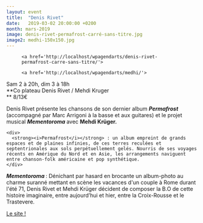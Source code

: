```yaml
---
layout: event
title:  "Denis Rivet"
date:   2019-03-02 20:00:00 +0200
month: mars-2019
image: denis-rivet-permafrost-carré-sans-titre.jpg
image2: medhi-150x150.jpg
---
```

<div id='gallery-1' class='gallery galleryid-5734 gallery-columns-3 gallery-size-thumbnail'>
  <figure class='gallery-item'> 
  
  <div class='gallery-icon landscape'>

    <a href='http://localhost/wpagendarts/denis-rivet-permafrost-carre-sans-titre/'>
</a>  </div></figure><figure class='gallery-item'> 
  
  <div class='gallery-icon landscape'>

    <a href='http://localhost/wpagendarts/medhi/'>
</a>  </div></figure>
</div>

Sam 2 à 20h, dim 3 à 18h  
**Co plateau Denis Rivet / Mehdi Kruger  
** 8/13€

<div>
  <div>
    <div>
      Denis Rivet présente les chansons de son dernier album <strong><i>Permafrost </i></strong>(accompagné par Marc Arrigoni à la basse et aux guitares) et le projet musical <strong><i>Mementoroma </i></strong>avec <strong>Mehdi Krüger.</strong>
    </div>
    
    <div>
      <strong><i>Permafrost</i></strong> : un album empreint de grands espaces et de plaines infinies, de ces terres reculées et septentrionales aux sols perpétuellement gelés. Nourris de ses voyages récents en Amérique du Nord et en Asie, les arrangements naviguent entre chanson-folk américaine et pop synthétique.
    </div>
  </div>
</div>

<div>
  <strong><i>Mementoroma</i> </strong>: Dénichant par hasard en brocante un album-photo au charme suranné mettant en scène les vacances d'un couple à Rome durant l'été 71, Denis Rivet et Mehdi Krüger décident de composer la B.O de cette histoire imaginaire, entre aujourd’hui et hier, entre la Croix-Rousse et le Trastevere.
</div>

<div>
</div>

<div>
</div>



[Le site !](https://denisrivet.com/)



